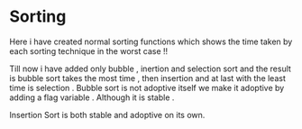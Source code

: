 # Sorting

Here i have created normal sorting functions which shows the time taken by each sorting technique in the worst case !!  

Till now i have added only bubble , inertion and selection sort and the result is bubble sort takes the most time , then insertion and at last with the least time is selection .
Bubble sort is not adoptive itself we make it adoptive by adding a flag variable . Although it is stable .

Insertion Sort is both stable and adoptive on its own.